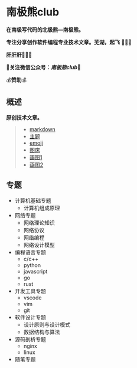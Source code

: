 # 南极熊club

**在南极写代码的北极熊—南极熊。**

**专注分享创作软件编程专业技术文章。芜湖，起飞** :rocket::rocket::rocket:

**肝肝肝**:panda_face::panda_face::panda_face:

:hibiscus:**关注微信公众号：*南极熊club***:hibiscus:

:moneybag:**赞助**:moneybag:

## 概述

**原创技术文章。**

> - [markdown](https://www.mdnice.com/)
> - [主题](https://preview.mdnice.com/themes)
> - [emoji](https://github.com/Riiicc/markdown-emoji)
> - [图床](https://imgkr.com/#upload)
> - [画图1](draw.io)
> - [画图2](https://www.processon.com/)

## 专题

- 计算机基础专题
  - 计算机组成原理
- 网络专题
  - 网络理论知识
  - 网络协议
  - 网络编程
  - 网络设计模型
- 编程语言专题
  - c/c++
  - python
  - javascript
  - go
  - rust
- 开发工具专题
  - vscode
  - vim
  - git
- 软件设计专题
  - 设计原则与设计模式
  - 数据结构与算法
- 源码剖析专题
  - nginx
  - linux
- 随笔专题
